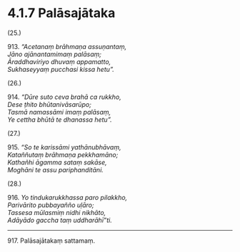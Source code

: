 # 4.1.7 Palāsajātaka

(25.)

913\. _“Acetanaṃ brāhmaṇa assuṇantaṃ,_  
_Jāno ajānantamimaṃ palāsaṃ;_  
_Āraddhaviriyo dhuvaṃ appamatto,_  
_Sukhaseyyaṃ pucchasi kissa hetu”._  

(26.)

914\. _“Dūre suto ceva brahā ca rukkho,_  
_Dese ṭhito bhūtanivāsarūpo;_  
_Tasmā namassāmi imaṃ palāsaṃ,_  
_Ye cettha bhūtā te dhanassa hetu”._  

(27.)

915\. _“So te karissāmi yathānubhāvaṃ,_  
_Kataññutaṃ brāhmaṇa pekkhamāno;_  
_Kathañhi āgamma sataṃ sakāse,_  
_Moghāni te assu pariphanditāni._  

(28.)

916\. _Yo tindukarukkhassa paro pilakkho,_  
_Parivārito pubbayañño uḷāro;_  
_Tassesa mūlasmiṃ nidhi nikhāto,_  
_Adāyādo gaccha taṃ uddharāhī”ti._  

---

917\. Palāsajātakaṃ sattamaṃ.
